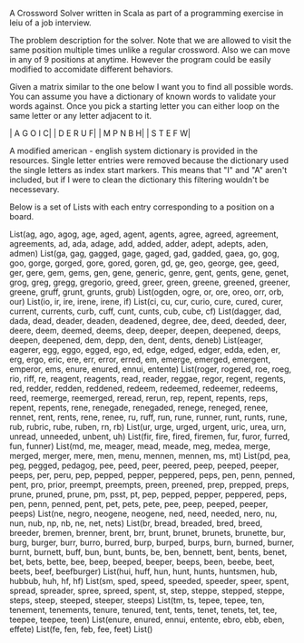 A Crossword Solver written in Scala as part of a programming exercise in leiu of a job interview.

The problem description for the solver. Note that we are allowed to visit the same position multiple times unlike a regular crossword. Also we can move in any of 9 positions at anytime. However the program could be easily modified to accomidate different behaviors.

Given a matrix similar to the one below I want you to find all possible words. You can assume you have a dictionary of known words to validate your words against. Once you pick a starting letter you can either loop on the same letter or any letter
adjacent to it. 

| A G O I C|
| D E R U F|
| M P N B H|
| S T E F W|

A modified american - english system dictionary is provided in the resources. Single letter entries were removed because the dictionary used the single letters as index start markers. This means that "I" and "A" aren't included, but if I were to clean the dictionary this filtering wouldn't be necessevary.

Below is a set of Lists with each entry corresponding to a position on a board.

List(ag, ago, agog, age, aged, agent, agents, agree, agreed, agreement, agreements, ad, ada, adage, add, added, adder, adept, adepts, aden, admen)
List(ga, gag, gagged, gage, gaged, gad, gadded, gaea, go, gog, goo, gorge, gorged, gore, gored, goren, gd, ge, geo, george, gee, geed, ger, gere, gem, gems, gen, gene, generic, genre, gent, gents, gene, genet, grog, greg, gregg, gregorio, greed, greer, green, greene, greened, greener, greene, gruff, grunt, grunts, grub)
List(ogden, ogre, or, ore, oreo, orr, orb, our)
List(io, ir, ire, irene, irene, if)
List(ci, cu, cur, curio, cure, cured, curer, current, currents, curb, cuff, cunt, cunts, cub, cube, cf)
List(dagger, dad, dada, dead, deader, deaden, deadened, degree, dee, deed, deeded, deer, deere, deem, deemed, deems, deep, deeper, deepen, deepened, deeps, deepen, deepened, dem, depp, den, dent, dents, deneb)
List(eager, eagerer, egg, eggo, egged, ego, ed, edge, edged, edger, edda, eden, er, erg, ergo, eric, ere, err, error, erred, em, emerge, emerged, emergent, emperor, ems, enure, enured, ennui, entente)
List(roger, rogered, roe, roeg, rio, riff, re, reagent, reagents, read, reader, reggae, regor, regent, regents, red, redder, redden, reddened, redeem, redeemed, redeemer, redeems, reed, reemerge, reemerged, reread, rerun, rep, repent, repents, reps, repent, repents, rene, renegade, renegaded, renege, reneged, renee, rennet, rent, rents, rene, renee, ru, ruff, run, rune, runner, runt, runts, rune, rub, rubric, rube, ruben, rn, rb)
List(ur, urge, urged, urgent, uric, urea, urn, unread, unneeded, unbent, uh)
List(fir, fire, fired, firemen, fur, furor, furred, fun, funner)
List(md, me, meager, mead, meade, meg, medea, merge, merged, merger, mere, men, menu, mennen, mennen, ms, mt)
List(pd, pea, peg, pegged, pedagog, pee, peed, peer, peered, peep, peeped, peeper, peeps, per, peru, pep, pepped, pepper, peppered, peps, pen, penn, penned, pent, pro, prior, preempt, preempts, preen, preened, prep, prepped, preps, prune, pruned, prune, pm, psst, pt, pep, pepped, pepper, peppered, peps, pen, penn, penned, pent, pet, pets, pete, pee, peep, peeped, peeper, peeps)
List(ne, negro, neogene, neogene, ned, need, needed, nero, nu, nun, nub, np, nb, ne, net, nets)
List(br, bread, breaded, bred, breed, breeder, bremen, brenner, brent, brr, brunt, brunet, brunets, brunette, bur, burg, burger, burr, burro, burred, burp, burped, burps, burn, burned, burner, burnt, burnett, buff, bun, bunt, bunts, be, ben, bennett, bent, bents, benet, bet, bets, bette, bee, beep, beeped, beeper, beeps, been, beebe, beet, beets, beef, beefburger)
List(hui, huff, hun, hunt, hunts, huntsmen, hub, hubbub, huh, hf, hf)
List(sm, sped, speed, speeded, speeder, speer, spent, spread, spreader, spree, spreed, spent, st, step, steppe, stepped, steppe, steps, steep, steeped, steeper, steeps)
List(tm, ts, tepee, tepee, ten, tenement, tenements, tenure, tenured, tent, tents, tenet, tenets, tet, tee, teepee, teepee, teen)
List(enure, enured, ennui, entente, ebro, ebb, eben, effete)
List(fe, fen, feb, fee, feet)
List()

